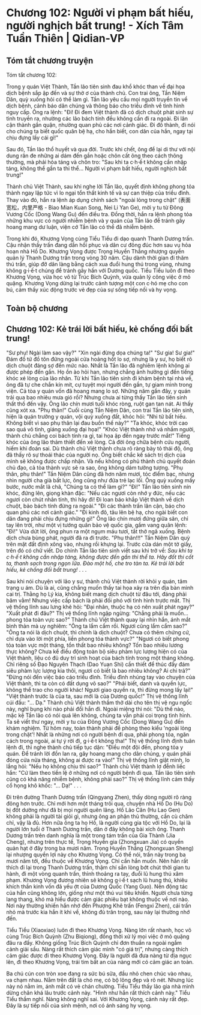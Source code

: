 # Chương 102: Người vi phạm bất hiếu, người nghịch bất trung! - Xích Tâm Tuần Thiên | Qidian-VP

## Tóm tắt chương truyện

Tóm tắt chương 102:

Trong y quán Việt Thành, Tần lão tiên sinh đau khổ khóc than về đại họa dịch bệnh sắp ập đến và sự thờ ơ của thành chủ. Con trai ông, Tần Niệm Dân, quỳ xuống hỏi có thể làm gì. Tần lão yêu cầu mọi người truyền tin về dịch bệnh, cảnh báo dân chúng và thông báo cho triều đình về tình hình nguy cấp. Ông ra lệnh: "Đi! Đi đem Việt thành đã có dịch chuột phát sinh sự tình truyền ra, nhường các lão bách tính đều không cần đi ra ngoài. Đi lân cận thành gần quận, nhường quan phủ các nơi cảnh giác. Đi đô thành, đi nói cho chúng ta biết quốc quân bệ hạ, cho hắn biết, con dân của hắn, ngay tại chịu đựng lấy cái gì!"

Sau đó, Tần lão thổ huyết và qua đời. Trước khi chết, ông để lại di thư với nội dung răn đe những ai dám đến gần hoặc chôn cất ông theo cách thông thường, mà phải hỏa táng và chôn tro: "Sau khi ta c·h·ế·t không cần nhập táng, không thể gần ta thi thể... Người vi phạm bất hiếu, người nghịch bất trung!"

Thành chủ Việt Thành, sau khi nghe lời Tần lão, quyết định không phong tỏa thành ngay lập tức vì lo ngại tổn thất kinh tế và sự can thiệp của triều đình. Thay vào đó, hắn ra lệnh áp dụng chính sách "ngoài lỏng trong chặt" (表面宽松，内里严格 - Biao Mian Kuan Song, Nei Li Yan Ge), mời y tu từ Đông Vương Cốc (Dong Wang Gu) đến điều tra. Đồng thời, hắn ra lệnh phong tỏa những khu vực có người nhiễm bệnh và y quán của Tần lão để tránh gây hoang mang dư luận, viện cớ Tần lão có thể đã nhiễm bệnh.

Trong khi đó, Khương Vọng cùng Tiểu Tiểu đi dạo quanh Thanh Dương trấn. Cậu nhận thấy trấn đang dần hồi phục và dân cư đông đúc hơn sau vụ hỏa hoạn nhà Hồ Do. Khương Vọng được Trọng Huyền Thắng nhượng quyền quản lý Thanh Dương trấn trong vòng 30 năm. Cậu dành thời gian đi thăm thú trấn, giúp đỡ dân làng bằng cách xua đuổi hung thú trong vùng, nhưng không g·i·ế·t chúng để tránh gây hấn với Dương quốc. Tiểu Tiểu luôn đi theo Khương Vọng, vừa học võ từ Trúc Bích Quỳnh, vừa quản lý công việc ở mỏ quặng. Khương Vọng dừng lại trước cảnh tượng một con c·hó mẹ cho con bú, cảm thấy xúc động trước vẻ đẹp của sự sống tiếp nối và hy vọng.

## Toàn bộ chương

## Chương 102: Kẻ trái lời bất hiếu, kẻ chống đối bất trung!

"Sư phụ! Ngài làm sao vậy?"
"Xin ngài đừng dọa chúng ta!"
"Sư gia! Sư gia!"
Đám đồ tử đồ tôn đứng ngoài cửa hoảng hốt lo sợ, nhưng là y sư, họ biết rõ dịch chuột đáng sợ đến mức nào. Nhất là Tần lão đã nghiêm lệnh không ai được phép đến gần.
Họ ồn ào hỏi han, nhưng chẳng ảnh hưởng gì đến tiếng khóc xé lòng của lão nhân.
Từ khi Tần lão tiên sinh đi khám bệnh tại nhà về, ông đã tự che chắn kín mít, cự tuyệt mọi người đến gần, tự giam mình trong viện.
Cả tòa y quán vốn đã hoang mang lo sợ.
Những năm gần đây, y quán trải qua bao nhiêu mưa gió rồi?
Nhưng chưa ai từng thấy Tần lão tiên sinh thất thố đến vậy.
Ông lão chín mươi tuổi khóc ròng, ruột gan tan nát.
Ai thấy cũng xót xa.
"Phụ thân!" Cuối cùng Tần Niệm Dân, con trai Tần lão tiên sinh, hiện là quán trưởng y quán, vội quỳ xuống đất, khóc hỏi: "Nhi tử bất hiếu. Không biết vì sao phụ thân lại đau buồn thế này?"
"Ta khóc, khóc trời cao sao quá vô tình, giáng xuống đại họa!"
"Khóc Việt thành nhờ vả nhầm người, thành chủ chẳng coi bách tính ra gì, tai họa ập đến ngay trước mắt!"
Tiếng khóc của ông lão thảm thiết đến xé lòng.
Cả đời ông chữa bệnh cứu người, hiếm khi đoán sai. Dù thành chủ Việt thành chưa rõ ràng bày tỏ thái độ, ông đã thấy rõ sự thoái thác của người nọ. Ông biết chắc kế sách trị dịch của mình sẽ không được chấp nhận.
Và nếu không có phủ thành chủ quyết đoán chủ đạo, cả tòa thành vực sẽ ra sao, ông không dám tưởng tượng.
"Phụ thân, phụ thân!" Tần Niệm Dân cũng đã hơn năm mươi, tóc điểm bạc, nhưng nhìn người cha già bất lực, ông cũng như đứa trẻ lạc lối.
Ông quỳ xuống mấy bước, nước mắt lã chã, "Chúng ta có thể làm gì?"
"Đi!" Tần lão tiên sinh nín khóc, đứng lên, giọng khàn đặc: "Nếu các ngươi còn nhớ y đức, nếu các ngươi còn chút nhân tính, thì hãy đi! Đi loan báo khắp Việt thành về dịch chuột, bảo bách tính đừng ra ngoài."
"Đi các thành trấn lân cận, báo cho quan phủ các nơi cảnh giác."
"Đi kinh đô, tâu lên bệ hạ, cho ngài biết con dân đang phải chịu đựng những gì!"
Ông lão chín mươi đứng giữa sân, chỉ tay lên trời, như một vị tướng quân bảo vệ quốc gia, gầm vang quân lệnh:
"Đi!"
Vừa dứt lời, ông phun ra một ngụm máu tươi, tắt thở ngã xuống.
Bệnh dịch chưa bùng phát, người đã ra đi trước.
"Phụ thân!!!" Tần Niệm Dân quỳ trên mặt đất định xông vào, nhưng rồi khựng lại.
Trước cửa dán một tờ giấy, trên đó có chữ viết.
Do chính Tần lão tiên sinh viết sau khi trở về:
*Sau khi ta c·h·ế·t không cần nhập táng, không được đến gần thi thể ta.*
*Hãy đốt thi cốt ta, thanh sạch trong ngọn lửa.*
*Đào một hố, che tro tàn ta.*
*Kẻ trái lời bất hiếu, kẻ chống đối bất trung!*
. . .

Sau khi nói chuyện với lão y sư, thành chủ Việt thành rời khỏi y quán, tâm trạng u ám.
Dù là ai, cũng chẳng muốn thấy tai họa xảy ra trên địa bàn mình cai trị.
Thằng họ Lý kia, không biết mang dịch chuột từ đâu tới, đáng phải băm vằm!
Nhưng việc cấp bách là phải đối phó với tình hình trước mắt.
Thị vệ thống lĩnh sau lưng khẽ hỏi: "Đại nhân, thuộc hạ có nên xuất phát ngay?"
"Xuất phát đi đâu?"
Thị vệ thống lĩnh ngập ngừng: "Chẳng phải là muốn… phong tỏa toàn vực sao?"
Thành chủ Việt thành quay lại nhìn hắn, ánh mắt bình thản mà uy nghiêm: "Ông ta lẩm cẩm rồi. Ngươi cũng lẩm cẩm sao?"
"Ông ta nói là dịch chuột, thì chính là dịch chuột? Chưa có thêm chứng cứ, chỉ dựa vào lời một phía, liền phong tỏa thành vực?"
"Ngươi có biết phong tỏa toàn vực một tháng, tổn thất bao nhiêu không? Tốn bao nhiêu lương thực không? Chưa kể điều động toàn bộ siêu phàm lực lượng hiện có của Việt thành, liệu có đủ duy trì sinh hoạt của bách tính trong một tháng không. Chỉ riêng số Đạo Nguyên Thạch (Dao Yuan Shi) cần thiết để thúc đẩy đám siêu phàm lực lượng kia thôi, ngươi có biết là bao nhiêu không? Ai chi trả?"
"Đừng nói đến việc báo cáo triều đình. Triều đình nhúng tay vào chuyện của Việt thành, thì ta còn có đất dụng võ sao?"
"Phải biết, danh và quyền lực, không thể trao cho người khác! Ngươi giao quyền ra, thì đừng mong lấy lại!"
"Việt thành trước là của ta, sau mới là của Dương quốc!"
Thị vệ thống lĩnh cúi đầu: "… Dạ."
Thành chủ Việt thành thầm thở dài cho tên thị vệ ngu ngốc này, nghĩ bụng khi nào phải đổi hắn đi.
Ngoài miệng thì nói: "Dù thế nào, mặc kệ Tần lão có nói quá lên không, chúng ta vẫn phải coi trọng tình hình. Ta sẽ viết thư ngay, mời y tu của Đông Vương Cốc (Dong Wang Gu) đến khám nghiệm. Từ hôm nay, toàn thành phải đề phòng theo kiểu 'ngoài lỏng trong chặt'! Nhất là những nơi có người bệnh đi qua, phải phong tỏa, ngăn cách trong ngoài, ai tự ý rời đi, g·i·ế·t không tha!"
Thị vệ thống lĩnh định tuân lệnh đi, thì nghe thành chủ tiếp tục dặn: "Điều một đội đến, phong tỏa y quán. Để tránh lời đồn lan ra, gây hoang mang cho dân chúng, y quán phải đóng cửa nửa tháng, không ai được ra vào!"
Thị vệ thống lĩnh giật mình, lo lắng hỏi: "Nếu họ không chịu thì sao?"
Thành chủ Việt thành lơ đễnh liếc hắn: "Cứ làm theo tiền lệ ở những nơi có người bệnh đi qua. Tần lão tiên sinh cũng có khả năng nhiễm bệnh, không phải sao?"
Thị vệ thống lĩnh cảm thấy cổ họng khô khốc: "… Dạ!"
. . .

Đi trên đường Thanh Dương trấn (Qingyang Zhen), thấy dòng người rõ ràng đông hơn trước.
Chỉ mới hơn một tháng trôi qua, chuyện nhà Hồ Do (Hu Do) bị đốt dường như đã bị mọi người quên lãng.
Hồ Lão Căn (Hu Lao Gen) không phải là người tài giỏi gì, nhưng ông an phận thủ thường, cần cù chăm chỉ, vậy là đủ.
Hơn nữa ông ta họ Hồ, là người cùng gia tộc với Hồ Do, lại là người lớn tuổi ở Thanh Dương trấn, dân ở đây không bài xích ông.
Thanh Dương trấn trên danh nghĩa là một trong tám trấn của Gia Thành (Jia Cheng), nhưng trên thực tế, Trọng Huyền gia (Zhongxuan Jia) có quyền quản hạt ở đây trong ba mươi năm.
Trọng Huyền Thắng (Zhongxuan Sheng) lại nhượng quyền lợi này cho Khương Vọng.
Có thể nói, trấn này trong ba mươi năm tới, đều thuộc về Khương Vọng. Chỉ cần hắn muốn.
Nên hắn rất thích đi lại trong Thanh Dương trấn, thậm chí sẵn lòng bớt chút thời gian tu hành, đi một vòng quanh trấn, thỉnh thoảng ra tay, đuổi lũ hung thú xâm phạm.
Khương Vọng đương nhiên sẽ không g·i·ế·t sạch lũ hung thú, khiêu khích thần kinh vốn đã yếu ớt của Dương Quốc (Yang Guo). Nên động tác của hắn cũng không lớn, giống như một thú vui tiêu khiển.
Người chưa từng lang thang, khó mà hiểu được cảm giác phiêu bạt không thuộc về nơi nào.
Nơi này thường khiến hắn nhớ đến Phượng Khê trấn (Fengxi Zhen), cái trấn nhỏ mà trước kia hắn ít khi về, không đủ trân trọng, sau này lại thường nhớ đến.

Tiểu Tiểu (Xiaoxiao) luôn đi theo Khương Vọng. Nàng lớn rất nhanh, học võ cùng Trúc Bích Quỳnh (Zhu Biqiong), đồng thời xử lý mọi việc ở mỏ quặng đâu ra đấy.
Không giống Trúc Bích Quỳnh chỉ đơn thuần ra ngoài ngắm cảnh giải sầu.
Nàng rất thích cảm giác mình "có giá trị", nhưng càng thích cảm giác được đi theo Khương Vọng.
Đây là người đã đưa nàng từ địa ngục lên, đi theo Khương Vọng, trái tim bất an của nàng mới có cảm giác an toàn.

Ba chú cún con tròn xoe đang ra sức bú sữa, đầu nhỏ chen chúc vào nhau, va chạm nhau. Nằm trên đất là chó mẹ, có bộ lông đẹp và rõ nét. Nhưng lúc này nó nằm im, ánh mắt có vẻ chán chường.
Tiểu Tiểu thấy lão gia nhà mình dừng chân khá lâu trước cảnh này.
"Hình như hắn rất thích cảnh này." Tiểu Tiểu thầm nghĩ.
Nàng không nghĩ sai.
Với Khương Vọng, cảnh này rất đẹp.
Đây là sự tiếp nối của sinh mệnh, nơi có ánh sáng hy vọng.